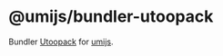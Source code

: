 # @umijs/bundler-utoopack

Bundler [Utoopack](https://github.com/utooland/utoo) for [umijs](https://umijs.org).